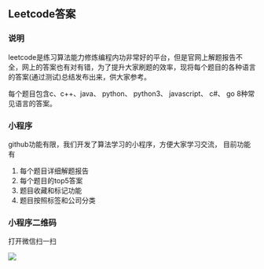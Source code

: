 ## Leetcode答案

### 说明
leetcode是练习算法能力修炼编程内功非常好的平台，但是官网上解题报告不全，网上的答案也有对有错，为了提升大家刷题的效率，现将每个题目的各种语言的答案(通过测试)总结发布出来，供大家参考。   

每个题目包含c、c++、java、 python、 python3、 javascript、 c#、 go 8种常见语言的答案。  

### 小程序

github功能有限，我们开发了算法学习的小程序，方便大家学习交流， 目前功能有  

1. 每个题目详细解题报告
2. 每个题目的top5答案 
3. 题目收藏和标记功能
4. 题目按照标签和公司分类  

   

### 小程序二维码  


打开微信扫一扫  

![](https://github.com/yooubei/leetcode_sol/blob/master/jpg/gh_883d0218850f_258.jpg)   
     
        
          





